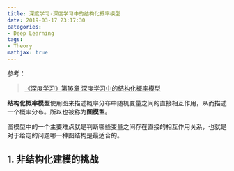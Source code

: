 ```yaml
---
title: 深度学习-深度学习中的结构化概率模型
date: 2019-03-17 23:17:30
categories:
- Deep Learning
tags:
- Theory
mathjax: true
---
```


参考：

> [《深度学习》第16章 深度学习中的结构化概率模型](https://github.com/exacity/deeplearningbook-chinese)

**结构化概率模型**使用图来描述概率分布中随机变量之间的直接相互作用，从而描述一个概率分布。所以也被称为**图模型**。

图模型中的一个主要难点就是判断哪些变量之间存在直接的相互作用关系，也就是对于给定的问题哪一种图结构是最适合的。

## 1. 非结构化建模的挑战



